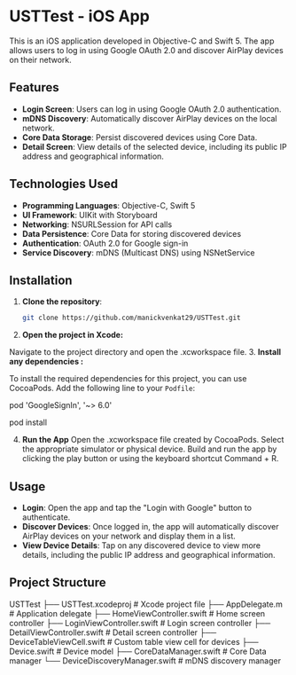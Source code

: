 # USTTest - iOS App

This is an iOS application developed in Objective-C and Swift 5. The app allows users to log in using Google OAuth 2.0 and discover AirPlay devices on their network.

## Features

- **Login Screen**: Users can log in using Google OAuth 2.0 authentication.
- **mDNS Discovery**: Automatically discover AirPlay devices on the local network.
- **Core Data Storage**: Persist discovered devices using Core Data.
- **Detail Screen**: View details of the selected device, including its public IP address and geographical information.

## Technologies Used

- **Programming Languages**: Objective-C, Swift 5
- **UI Framework**: UIKit with Storyboard
- **Networking**: NSURLSession for API calls
- **Data Persistence**: Core Data for storing discovered devices
- **Authentication**: OAuth 2.0 for Google sign-in
- **Service Discovery**: mDNS (Multicast DNS) using NSNetService

## Installation

1. **Clone the repository**:
   ```bash
   git clone https://github.com/manickvenkat29/USTTest.git

2. **Open the project in Xcode:**

Navigate to the project directory and open the .xcworkspace file.
3. **Install any dependencies :**

To install the required dependencies for this project, you can use CocoaPods. Add the following line to your `Podfile`:

  pod 'GoogleSignIn', '~> 6.0'

  pod install

4. **Run the App**
Open the .xcworkspace file created by CocoaPods.
Select the appropriate simulator or physical device.
Build and run the app by clicking the play button or using the keyboard shortcut Command + R.

## Usage
- **Login**: Open the app and tap the "Login with Google" button to authenticate.
- **Discover Devices**: Once logged in, the app will automatically discover AirPlay devices on your network and display them in a list.
- **View Device Details**: Tap on any discovered device to view more details, including the public IP address and geographical information.

## Project Structure
USTTest
├── USTTest.xcodeproj             # Xcode project file
├── AppDelegate.m                 # Application delegate
├── HomeViewController.swift       # Home screen controller
├── LoginViewController.swift      # Login screen controller
├── DetailViewController.swift     # Detail screen controller
├── DeviceTableViewCell.swift      # Custom table view cell for devices
├── Device.swift                   # Device model
├── CoreDataManager.swift          # Core Data manager
└── DeviceDiscoveryManager.swift    # mDNS discovery manager


